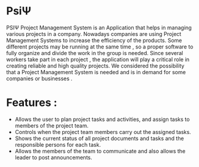 # PsiΨ

PSIΨ Project Management System is an Application that helps in managing various projects in a company. Nowadays companies are using Project Management Systems to increase the efficiency of the products. Some different projects may be running at the same time , so a proper software to fully organize and divide the work in the group is needed. Since several workers take part in each project , the application will play a critical role in creating reliable and high quality projects. We considered the possibility that a Project Management System is needed and is in demand for some companies or businesses . 

# Features :
* Allows the user to plan project tasks and activities, and assign tasks to members of the project team.
* Controls when the project team members carry out the assigned tasks.
* Shows the current status of all project documents and tasks and the responsible persons for each task.
* Allows the members of the team to communicate and also allows the leader to post announcements.
